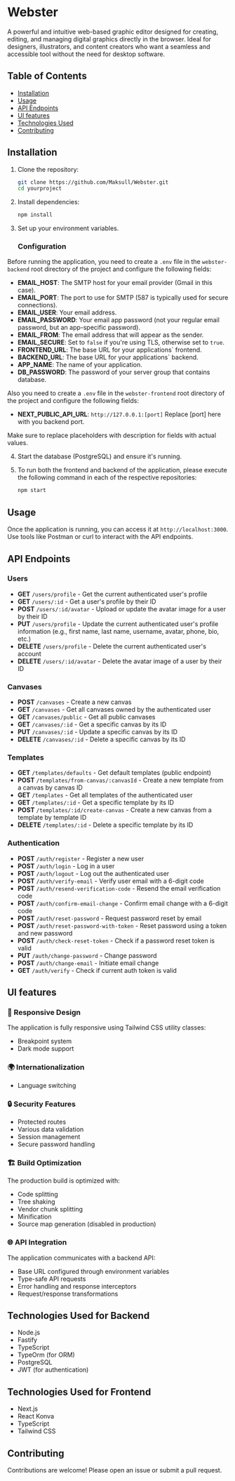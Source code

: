 # Webster

A powerful and intuitive web-based graphic editor designed for creating, editing, and managing digital graphics directly in the browser. Ideal for designers, illustrators, and content creators who want a seamless and accessible tool without the need for desktop software.

## Table of Contents

- [Installation](#installation)
- [Usage](#usage)
- [API Endpoints](#api-endpoints)
- [UI features](#ui-features)
- [Technologies Used](#technologies-used)
- [Contributing](#contributing)

## Installation

1. Clone the repository:
   ```bash
   git clone https://github.com/Maksull/Webster.git
   cd yourproject
   ```

2. Install dependencies:
   ```bash
   npm install
   ```

3. Set up your environment variables. 
   ### Configuration

Before running the application, you need to create a `.env` file in the `webster-backend` root directory of the project and configure the following fields:

- **EMAIL_HOST**: The SMTP host for your email provider (Gmail in this case).
- **EMAIL_PORT**: The port to use for SMTP (587 is typically used for secure connections).
- **EMAIL_USER**: Your email address.
- **EMAIL_PASSWORD**: Your email app password (not your regular email password, but an app-specific password).
- **EMAIL_FROM**: The email address that will appear as the sender.
- **EMAIL_SECURE**: Set to `false` if you're using TLS, otherwise set to `true`.
- **FRONTEND_URL**: The base URL for your applications` frontend.
- **BACKEND_URL**: The base URL for your applications` backend.
- **APP_NAME**: The name of your application.
- **DB_PASSWORD**: The password of your server group that contains database.

Also you need to create a `.env` file in the `webster-frontend` root directory of the project and configure the following fields:

- **NEXT_PUBLIC_API_URL**: `http://127.0.0.1:[port]` Replace [port] here with you backend port.

Make sure to replace placeholders with description for fields with actual values.

4. Start the database (PostgreSQL) and ensure it's running.

5. To run both the frontend and backend of the application, please execute the following command in each of the respective repositories:
   ```bash
   npm start
   ```

## Usage

Once the application is running, you can access it at `http://localhost:3000`. Use tools like Postman or curl to interact with the API endpoints.

## API Endpoints

### Users

- **GET** `/users/profile` - Get the current authenticated user's profile  
- **GET** `/users/:id` - Get a user's profile by their ID  
- **POST** `/users/:id/avatar` - Upload or update the avatar image for a user by their ID  
- **PUT** `/users/profile` - Update the current authenticated user's profile information (e.g., first name, last name, username, avatar, phone, bio, etc.)  
- **DELETE** `/users/profile` - Delete the current authenticated user's account  
- **DELETE** `/users/:id/avatar` - Delete the avatar image of a user by their ID  


### Canvases

- **POST** `/canvases` - Create a new canvas  
- **GET** `/canvases` - Get all canvases owned by the authenticated user  
- **GET** `/canvases/public` - Get all public canvases 
- **GET** `/canvases/:id` - Get a specific canvas by its ID  
- **PUT** `/canvases/:id` - Update a specific canvas by its ID  
- **DELETE** `/canvases/:id` - Delete a specific canvas by its ID  


### Templates

- **GET** `/templates/defaults` - Get default templates (public endpoint)  
- **POST** `/templates/from-canvas/:canvasId` - Create a new template from a canvas by canvas ID   
- **GET** `/templates` - Get all templates of the authenticated user  
- **GET** `/templates/:id` - Get a specific template by its ID   
- **POST** `/templates/:id/create-canvas` - Create a new canvas from a template by template ID   
- **DELETE** `/templates/:id` - Delete a specific template by its ID   



### Authentication

- **POST** `/auth/register` - Register a new user  
- **POST** `/auth/login` - Log in a user  
- **POST** `/auth/logout` - Log out the authenticated user
- **POST** `/auth/verify-email` - Verify user email with a 6-digit code  
- **POST** `/auth/resend-verification-code` - Resend the email verification code  
- **POST** `/auth/confirm-email-change` - Confirm email change with a 6-digit code  
- **POST** `/auth/reset-password` - Request password reset by email  
- **POST** `/auth/reset-password-with-token` - Reset password using a token and new password  
- **POST** `/auth/check-reset-token` - Check if a password reset token is valid  
- **PUT** `/auth/change-password` - Change password   
- **POST** `/auth/change-email` - Initiate email change   
- **GET** `/auth/verify` - Check if current auth token is valid   


## UI features

### 📱 Responsive Design

The application is fully responsive using Tailwind CSS utility classes:
- Breakpoint system
- Dark mode support

### 🌍 Internationalization

- Language switching

### 🔒 Security Features

- Protected routes
- Various data validation
- Session management
- Secure password handling

### 🏗️ Build Optimization

The production build is optimized with:
- Code splitting
- Tree shaking
- Vendor chunk splitting
- Minification
- Source map generation (disabled in production)

### 🌐 API Integration

The application communicates with a backend API:
- Base URL configured through environment variables
- Type-safe API requests
- Error handling and response interceptors
- Request/response transformations

## Technologies Used for Backend

- Node.js
- Fastify
- TypeScript
- TypeOrm (for ORM)
- PostgreSQL
- JWT (for authentication)

## Technologies Used for Frontend

- Next.js
- React Konva
- TypeScript
- Tailwind CSS

## Contributing

Contributions are welcome! Please open an issue or submit a pull request.
